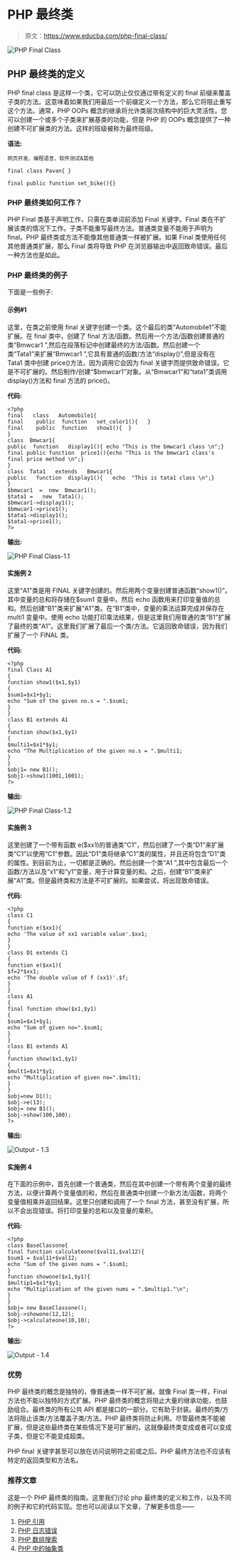 # PHP 最终类

> 原文：<https://www.educba.com/php-final-class/>

![PHP Final Class](img/b048888c3055958d49121d6e435827d5.png "PHP Final Class")



## PHP 最终类的定义

PHP final class 是这样一个类，它可以防止仅仅通过带有定义的 final 前缀来覆盖子类的方法。这意味着如果我们用最后一个前缀定义一个方法，那么它将阻止重写这个方法。通常，PHP OOPs 概念的继承将允许类层次结构中的巨大灵活性。您可以创建一个或多个子类来扩展基类的功能，但是 PHP 的 OOPs 概念提供了一种创建不可扩展类的方法。这样的班级被称为最终班级。

**语法:**

<small>网页开发、编程语言、软件测试&其他</small>

```
final class Pavan{ }
```

```
final public function set_bike(){}
```

### PHP 最终类如何工作？

PHP Final 类基于声明工作，只需在类单词前添加 Final 关键字。Final 类在不扩展该类的情况下工作。子类不能重写最终方法。普通类变量不能用于声明为 final。PHP 最终类或方法不能像其他普通类一样被扩展。如果 Final 类使用任何其他普通类扩展，那么 Final 类将导致 PHP 在浏览器输出中返回致命错误。最后一种方法也是如此。

### PHP 最终类的例子

下面是一些例子:

#### 示例#1

这里，在类之前使用 final 关键字创建一个类。这个最后的类“Automobile1”不能扩展。在 final 类中，创建了 final 方法/函数。然后用一个方法/函数创建普通的类“Bmwcar1 ”,然后在段落标记中创建最终的方法/函数。然后创建一个类“Tata1”来扩展“Bmwcar1 ”,它具有普通的函数/方法“display()”,但是没有在 Tata1 类中创建 price()方法，因为调用它会因为 final 关键字而提供致命错误。它是不可扩展的。然后制作/创建“$bmwcar1”对象。从“Bmwcar1”和“tata1”类调用 display()方法和 final 方法的 price()。

**代码:**

```
<?php
final   class   Automobile1{
final    public  function   set_color1(){   }
final    public  function   show1(){  }
}
class  Bmwcar1{
public  function   display1(){ echo "This is the bmwcar1 class \n";}
final public function  price1(){echo "This is the bmwcar1 class's final price method \n";}
}
class  Tata1   extends   Bmwcar1{
public   function  display1(){   echo  "This is tata1 class \n";}
}
$bmwcar1  =  new  Bmwcar1();
$tata1 =   new  Tata1();
$bmwcar1->display1();
$bmwcar1->price1();
$tata1->display1();
$tata1->price1();
?>
```

**输出:**

![PHP Final Class-1.1](img/1ff7985971cccc3970a1c534449aa7e7.png "PHP Final Class-1.1")



#### 实施例 2

这里“A1”类是用 FINAL 关键字创建的。然后用两个变量创建普通函数“show1()”。其中变量的总和将存储在$sum1 变量中。然后 echo 函数用来打印变量值的总和。然后创建“B1”类来扩展“A1”类。在“B1”类中，变量的乘法运算完成并保存在 multi1 变量中。使用 echo 功能打印乘法结果，但是这里我们用普通的类“B1”扩展了最终的类“A1”。这里我们扩展了最后一个类/方法。它返回致命错误，因为我们扩展了一个 FINAL 类。

**代码:**

```
<?php
final Class A1
{
function show1($x1,$y1)
{
$sum1=$x1+$y1;
echo "Sum of the given no.s = ".$sum1;
}
}
class B1 extends A1
{
function show($x1,$y1)
{
$multi1=$x1*$y1;
echo "The Multiplication of the given no.s = ".$multi1;
}
}
$obj1= new B1();
$obj1->show1(1001,1001);
?>
```

**输出:**

![PHP Final Class-1.2](img/afdbda0eadae6029aa09a10ea5eae3e1.png "PHP Final Class-1.2")



#### 实施例 3

这里创建了一个带有函数 e($xx1)的普通类“C1”，然后创建了一个类“D1”来扩展类“C1”以使用“C1”参数。因此“D1”类将继承“C1”类的属性，并且还将包含“D1”类的属性。到目前为止，一切都是正确的。然后创建一个类“A1 ”,其中包含最后一个函数/方法以及“x1”和“y1”变量，用于计算变量的和。之后，创建“B1”类来扩展“A1”类。但是最终类和方法是不可扩展的。如果尝试，将出现致命错误。

**代码:**

```
<?php
class C1
{
function e($xx1){
echo 'The value of xx1 variable value'.$xx1;
}
}
class D1 extends C1
{
function e($xx1){
$f=2*$xx1;
echo 'The double value of f (xx1)'.$f;
}
}
class A1
{
final function show($x1,$y1)
{
$sum1=$x1+$y1;
echo "Sum of given no=".$sum1;
}
}
class B1 extends A1
{
function show($x1,$y1)
{
$mult1=$x1*$y1;
echo "Multiplication of given no=".$mult1;
}
}
$obj=new D1();
$obj->e(13);
$obj= new B1();
$obj->show(100,100);
?>
```

**输出:**

![Output - 1.3](img/f6f8b87115d69f4c7f07b8a18c141fde.png "Output - 1.3")



#### 实施例 4

在下面的示例中，首先创建一个普通类，然后在其中创建一个带有两个变量的最终方法，以便计算两个变量值的和，然后在普通类中创建一个新方法/函数，将两个变量值相乘并返回结果。这里只创建和调用了一个 final 方法，甚至没有扩展，所以不会出现错误。将打印变量的总和以及变量的乘积。

**代码:**

```
<?php
class BaseClassone{
final function calculateone($val11,$val12){
$sum1 = $val11+$val12;
echo "Sum of the given nums = ".$sum1;
}
function showone($x1,$y1){
$multip1=$x1*$y1;
echo "Multiplication of the given nums = ".$multip1."\n";
}
}
$obj= new BaseClassone();
$obj->showone(12,12);
$obj->calculateone(10,10);
?>
```

**输出:**

![Output - 1.4](img/83fd3de591a7c9f150ed4e41c17c83b2.png "Output - 1.4")



### 优势

PHP 最终类的概念是独特的，像普通类一样不可扩展。就像 Final 类一样，Final 方法也不能以独特的方式扩展。PHP 最终类的概念将阻止大量的继承功能，也鼓励组合。最终类的所有公共 API 都是接口的一部分。它有助于封装。最终的类/方法将阻止该类/方法覆盖子类/方法。PHP 最终类将防止利用。尽管最终类不能被扩展，但是这些最终类在某些情况下是可扩展的。这就像最终类变成或者可以变成子类，但是它不能变成超类。

PHP final 关键字甚至可以放在访问说明符之前或之后。PHP 最终方法也不应该有特定的返回类型和方法名。

### 推荐文章

这是一个 PHP 最终类的指南。这里我们讨论 php 最终类的定义和工作，以及不同的例子和它的代码实现。您也可以阅读以下文章，了解更多信息——

1.  [PHP 引用](https://www.educba.com/php-references/)
2.  [PHP 日志错误](https://www.educba.com/php-log-errors/)
3.  [PHP 数组搜索](https://www.educba.com/php-array-search/)
4.  [PHP 中的抽象类](https://www.educba.com/abstract-class-in-php/)





